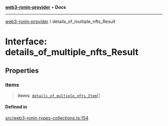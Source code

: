 [**web3-ronin-provider**](../README.md) • **Docs**

***

[web3-ronin-provider](../globals.md) / details\_of\_multiple\_nfts\_Result

# Interface: details\_of\_multiple\_nfts\_Result

## Properties

### items

> **items**: [`details_of_multiple_nfts_Item`](details_of_multiple_nfts_Item.md)[]

#### Defined in

[src/web3-ronin-types-collections.ts:154](https://github.com/chuacw/web3-ronin-provider/blob/7251b9677bbb79d30e6a4204bfabcc38fab6aa15/src/web3-ronin-types-collections.ts#L154)
